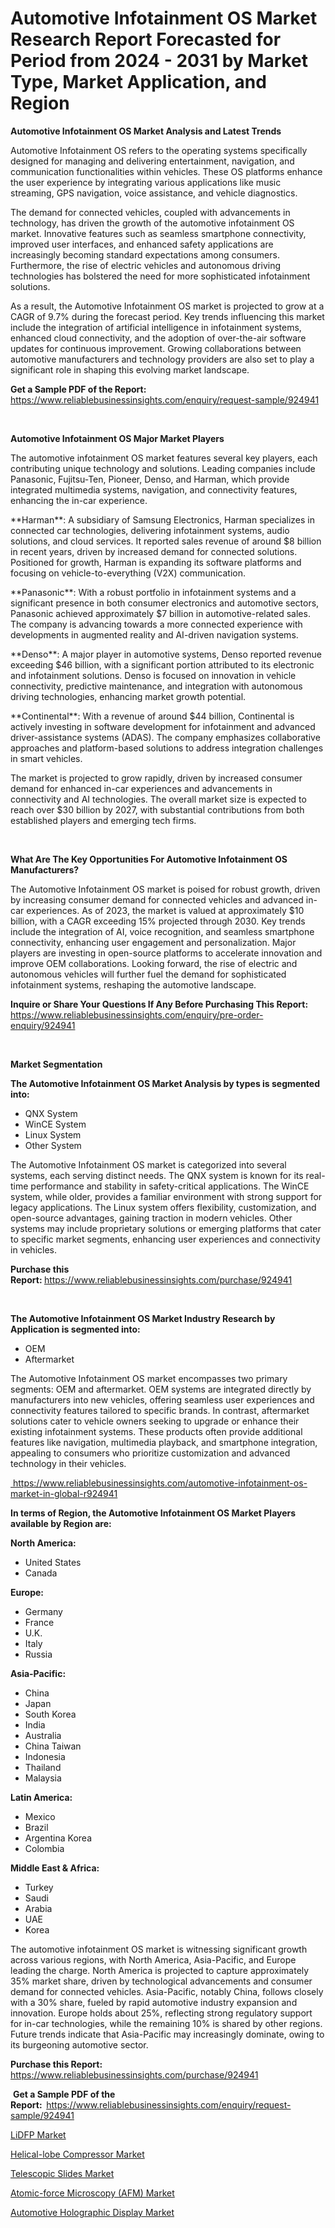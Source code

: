 <p><h1>Automotive Infotainment OS Market Research Report Forecasted for Period from 2024 -  2031 by Market Type, Market Application, and Region</h1></p><p><strong>Automotive Infotainment OS Market Analysis and Latest Trends</strong></p>
<p><p>Automotive Infotainment OS refers to the operating systems specifically designed for managing and delivering entertainment, navigation, and communication functionalities within vehicles. These OS platforms enhance the user experience by integrating various applications like music streaming, GPS navigation, voice assistance, and vehicle diagnostics. </p><p>The demand for connected vehicles, coupled with advancements in technology, has driven the growth of the automotive infotainment OS market. Innovative features such as seamless smartphone connectivity, improved user interfaces, and enhanced safety applications are increasingly becoming standard expectations among consumers. Furthermore, the rise of electric vehicles and autonomous driving technologies has bolstered the need for more sophisticated infotainment solutions.</p><p>As a result, the Automotive Infotainment OS market is projected to grow at a CAGR of 9.7% during the forecast period. Key trends influencing this market include the integration of artificial intelligence in infotainment systems, enhanced cloud connectivity, and the adoption of over-the-air software updates for continuous improvement. Growing collaborations between automotive manufacturers and technology providers are also set to play a significant role in shaping this evolving market landscape.</p></p>
<p><strong>Get a Sample PDF of the Report:&nbsp;</strong> <a href="https://www.reliablebusinessinsights.com/enquiry/request-sample/924941?utm_campaign=57&utm_medium=2&utm_source=Github&utm_content=ia&utm_term=02112024&utm_id=automotive-infotainment-os">https://www.reliablebusinessinsights.com/enquiry/request-sample/924941</a></p>
<p>&nbsp;</p>
<p><strong>Automotive Infotainment OS Major Market Players</strong></p>
<p><p>The automotive infotainment OS market features several key players, each contributing unique technology and solutions. Leading companies include Panasonic, Fujitsu-Ten, Pioneer, Denso, and Harman, which provide integrated multimedia systems, navigation, and connectivity features, enhancing the in-car experience.</p><p>**Harman**: A subsidiary of Samsung Electronics, Harman specializes in connected car technologies, delivering infotainment systems, audio solutions, and cloud services. It reported sales revenue of around $8 billion in recent years, driven by increased demand for connected solutions. Positioned for growth, Harman is expanding its software platforms and focusing on vehicle-to-everything (V2X) communication.</p><p>**Panasonic**: With a robust portfolio in infotainment systems and a significant presence in both consumer electronics and automotive sectors, Panasonic achieved approximately $7 billion in automotive-related sales. The company is advancing towards a more connected experience with developments in augmented reality and AI-driven navigation systems.</p><p>**Denso**: A major player in automotive systems, Denso reported revenue exceeding $46 billion, with a significant portion attributed to its electronic and infotainment solutions. Denso is focused on innovation in vehicle connectivity, predictive maintenance, and integration with autonomous driving technologies, enhancing market growth potential.</p><p>**Continental**: With a revenue of around $44 billion, Continental is actively investing in software development for infotainment and advanced driver-assistance systems (ADAS). The company emphasizes collaborative approaches and platform-based solutions to address integration challenges in smart vehicles.</p><p>The market is projected to grow rapidly, driven by increased consumer demand for enhanced in-car experiences and advancements in connectivity and AI technologies. The overall market size is expected to reach over $30 billion by 2027, with substantial contributions from both established players and emerging tech firms.</p></p>
<p>&nbsp;</p>
<p><strong>What Are The Key Opportunities For Automotive Infotainment OS Manufacturers?</strong></p>
<p><p>The Automotive Infotainment OS market is poised for robust growth, driven by increasing consumer demand for connected vehicles and advanced in-car experiences. As of 2023, the market is valued at approximately $10 billion, with a CAGR exceeding 15% projected through 2030. Key trends include the integration of AI, voice recognition, and seamless smartphone connectivity, enhancing user engagement and personalization. Major players are investing in open-source platforms to accelerate innovation and improve OEM collaborations. Looking forward, the rise of electric and autonomous vehicles will further fuel the demand for sophisticated infotainment systems, reshaping the automotive landscape.</p></p>
<p><strong>Inquire or Share Your Questions If Any Before Purchasing This Report:</strong> <a href="https://www.reliablebusinessinsights.com/enquiry/pre-order-enquiry/924941?utm_campaign=57&utm_medium=2&utm_source=Github&utm_content=ia&utm_term=02112024&utm_id=automotive-infotainment-os">https://www.reliablebusinessinsights.com/enquiry/pre-order-enquiry/924941</a></p>
<p>&nbsp;</p>
<p><strong>Market Segmentation</strong></p>
<p><strong>The Automotive Infotainment OS Market Analysis by types is segmented into:</strong></p>
<p><ul><li>QNX System</li><li>WinCE System</li><li>Linux System</li><li>Other System</li></ul></p>
<p><p>The Automotive Infotainment OS market is categorized into several systems, each serving distinct needs. The QNX system is known for its real-time performance and stability in safety-critical applications. The WinCE system, while older, provides a familiar environment with strong support for legacy applications. The Linux system offers flexibility, customization, and open-source advantages, gaining traction in modern vehicles. Other systems may include proprietary solutions or emerging platforms that cater to specific market segments, enhancing user experiences and connectivity in vehicles.</p></p>
<p><strong>Purchase this Report:&nbsp;</strong><a href="https://www.reliablebusinessinsights.com/purchase/924941?utm_campaign=57&utm_medium=2&utm_source=Github&utm_content=ia&utm_term=02112024&utm_id=automotive-infotainment-os">https://www.reliablebusinessinsights.com/purchase/924941</a></p>
<p>&nbsp;</p>
<p><strong>The Automotive Infotainment OS Market Industry Research by Application is segmented into:</strong></p>
<p><ul><li>OEM</li><li>Aftermarket</li></ul></p>
<p><p>The Automotive Infotainment OS market encompasses two primary segments: OEM and aftermarket. OEM systems are integrated directly by manufacturers into new vehicles, offering seamless user experiences and connectivity features tailored to specific brands. In contrast, aftermarket solutions cater to vehicle owners seeking to upgrade or enhance their existing infotainment systems. These products often provide additional features like navigation, multimedia playback, and smartphone integration, appealing to consumers who prioritize customization and advanced technology in their vehicles.</p></p>
<p><a href="https://www.reliablebusinessinsights.com/automotive-infotainment-os-market-in-global-r924941?utm_campaign=57&utm_medium=2&utm_source=Github&utm_content=ia&utm_term=02112024&utm_id=automotive-infotainment-os">&nbsp;https://www.reliablebusinessinsights.com/automotive-infotainment-os-market-in-global-r924941</a></p>
<p><strong>In terms of Region, the Automotive Infotainment OS Market Players available by Region are:</strong></p>
<p>
    <p> <strong> North America: </strong>
        <ul>
            <li>United States</li>
            <li>Canada</li>
        </ul>
        </p> 
    <p> <strong> Europe: </strong>
        <ul>
            <li>Germany</li>
            <li>France</li>
            <li>U.K.</li>
            <li>Italy</li>
            <li>Russia</li>
        </ul>
        </p> 
    <p> <strong> Asia-Pacific: </strong>
        <ul>
            <li>China</li>
            <li>Japan</li>
            <li>South Korea</li>
            <li>India</li>
            <li>Australia</li>
            <li>China Taiwan</li>
            <li>Indonesia</li>
            <li>Thailand</li>
            <li>Malaysia</li>
        </ul>
        </p> 
    <p> <strong> Latin America: </strong>
        <ul>
            <li>Mexico</li>
            <li>Brazil</li>
            <li>Argentina Korea</li>
            <li>Colombia</li>
        </ul>
        </p> 
    <p> <strong> Middle East & Africa: </strong>
        <ul>
            <li>Turkey</li>
            <li>Saudi</li>
            <li>Arabia</li>
            <li>UAE</li>
            <li>Korea</li>
        </ul>
    </p>
    </p>
<p><p>The automotive infotainment OS market is witnessing significant growth across various regions, with North America, Asia-Pacific, and Europe leading the charge. North America is projected to capture approximately 35% market share, driven by technological advancements and consumer demand for connected vehicles. Asia-Pacific, notably China, follows closely with a 30% share, fueled by rapid automotive industry expansion and innovation. Europe holds about 25%, reflecting strong regulatory support for in-car technologies, while the remaining 10% is shared by other regions. Future trends indicate that Asia-Pacific may increasingly dominate, owing to its burgeoning automotive sector.</p></p>
<p><strong>Purchase this Report: </strong><a href="https://www.reliablebusinessinsights.com/purchase/924941?utm_campaign=57&utm_medium=2&utm_source=Github&utm_content=ia&utm_term=02112024&utm_id=automotive-infotainment-os">https://www.reliablebusinessinsights.com/purchase/924941</a></p>
<p>&nbsp;<strong>Get a Sample PDF of the Report:&nbsp;&nbsp;</strong><a href="https://www.reliablebusinessinsights.com/enquiry/request-sample/924941?utm_campaign=57&utm_medium=2&utm_source=Github&utm_content=ia&utm_term=02112024&utm_id=automotive-infotainment-os">https://www.reliablebusinessinsights.com/enquiry/request-sample/924941</a></p>
<p><strong></strong></p>
<p><p><a href="https://medium.com/@tabatham92s/lidfp-market-size-and-share-analysis-growth-trends-and-forecasts-the-lithium-iron-diphosphate-6cacc065ad67?utm_campaign=57&utm_medium=2&utm_source=Github&utm_content=ia&utm_term=02112024&utm_id=automotive-infotainment-os">LiDFP Market</a></p><p><a href="https://issuu.com/reportprime-2/docs/helical-lobe-compressor-market-size_f254f79041379a?utm_campaign=57&utm_medium=2&utm_source=Github&utm_content=ia&utm_term=02112024&utm_id=automotive-infotainment-os">Helical-lobe Compressor Market</a></p><p><a href="https://www.linkedin.com/pulse/global-perspectives-telescopic-slides-market-trends-forecast-2024-cieyc?utm_campaign=57&utm_medium=2&utm_source=Github&utm_content=ia&utm_term=02112024&utm_id=automotive-infotainment-os">Telescopic Slides Market</a></p><p><a href="https://issuu.com/reportprime-2/docs/atomic-force-microscopy-afm-market-_2562d91067243b?utm_campaign=57&utm_medium=2&utm_source=Github&utm_content=ia&utm_term=02112024&utm_id=automotive-infotainment-os">Atomic-force Microscopy (AFM) Market</a></p><p><a href="https://github.com/tenoreduwagley4rt/Market-Research-Report-List-1/blob/main/automotive-holographic-display-market.md?utm_campaign=57&utm_medium=2&utm_source=Github&utm_content=ia&utm_term=02112024&utm_id=automotive-infotainment-os">Automotive Holographic Display Market</a></p></p>